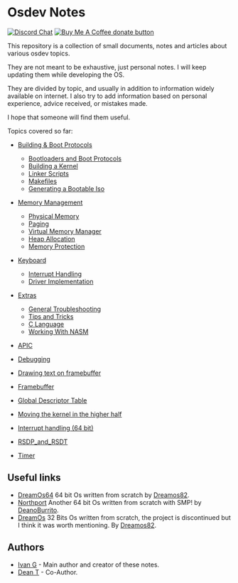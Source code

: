 # Osdev Notes

[![Discord Chat](https://img.shields.io/discord/578193015433330698.svg?style=flat)](https://discordapp.com/channels/578193015433330698/578193713340219392)
<span class="badge-buymeacoffee">
<a href="https://buymeacoffee.com/dreamos82" title="Donate to this project using Buy Me A Coffee"><img src="https://img.shields.io/badge/buy%20me%20a%20coffee-donate-yellow.svg" alt="Buy Me A Coffee donate button" /></a>
</span>

This repository is a collection of small documents, notes and articles about various osdev topics.

They are not meant to be exhaustive, just  personal notes. I will keep updating them while developing the OS.

They are divided by topic, and usually in addition to information widely available on internet. I also try to add information based on personal experience, advice received, or mistakes made. 

I hope that someone will find them useful. 

Topics covered so far: 

* [Building & Boot Protocols](01_Build_Process/01_README.md)
    * [Bootloaders and Boot Protocols](01_Build_Process/02_BootProtocols.md)
    * [Building a Kernel](01_Build_Process/03_Overview.md)
    * [Linker Scripts](01_Build_Process/04_LinkerScripts.md)
    * [Makefiles](01_Build_Process/05_GNUMakefiles.md)
    * [Generating a Bootable Iso](01_Build_Process/06_GeneratingIso.md)
* [Memory Management](02_Memory_Management/01_README.md)
    * [Physical Memory](02_Memory_Management/02_PhysicalMemory.md)
    * [Paging](02_Memory_Management/03_Paging.md)
    * [Virtual Memory Manager](02_Memory_Management/04_Virtual_Memory_Manager.md)
    * [Heap Allocation](02_Memory_Management/05_Heap_Allocation.md)
    * [Memory Protection](02_Memory_Management/06_Memory_Protection.md)
* [Keyboard](03_PS2_Keyboard/01_README.md)
    * [Interrupt Handling](03_PS2_Keyboard/02_InterruptHandling.md)
    * [Driver Implementation](03_PS2_Keyboard/03_DriverImplementation.md)
* [Extras](99_Appendices/0_README.md)
    * [General Troubleshooting](99_Appendices/A_Troubleshooting.md)
    * [Tips and Tricks](99_Appendices/B_TipsAndTricks.md)
    * [C Language](99_Appendices/C_Language_Info.md)
    * [Working With NASM](99_Appendices/D_Nasm.md)

* [APIC](APIC.md)
* [Debugging](Debug.md)
* [Drawing text on framebuffer](DrawingTextOnFB.md)
* [Framebuffer](Framebuffer.md)
* [Global Descriptor Table](GDT.md)
* [Moving the kernel in the higher half](HigherHalf.md)
* [Interrupt handling (64 bit)](InterruptHandling.md)
* [RSDP_and_RSDT](RSDP_and_RSDT.md)
* [Timer](Timer.md)

## Useful links

* [DreamOs64](https://github.com/dreamos82/Dreamos64) 64 bit Os written from scratch by [Dreamos82](https://github.com/dreamos82).
* [Northport](https://github.com/DeanoBurrito/northport) Another 64 bit Os written from scratch with SMP! by [DeanoBurrito](https://github.com/DeanoBurrito/).
* [DreamOs](https://github.com/dreamos82/Dreamos) 32 Bits Os written from scratch, the project is discontinued but I think it was worth mentioning. By [Dreamos82]([Dreamos82](https://github.com/dreamos82)).

## Authors
* [Ivan G](https://github.com/dreamos82) - Main author and creator of these notes.
* [Dean T](https://github.com/DeanoBurrito/) - Co-Author.
